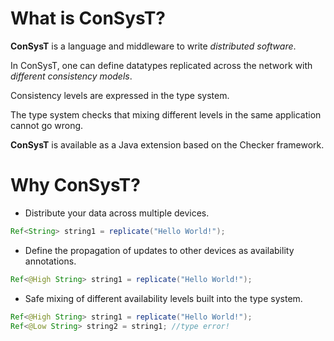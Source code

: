 # What is ConSysT?

**ConSysT** is a language and middleware to write *distributed software*. 

In ConSysT, one can define datatypes replicated across the network with *different consistency models*.

Consistency levels are expressed in the type system. 

The type system checks that mixing different levels in the same application cannot go wrong.

**ConSysT** is available as a Java extension based on the Checker framework.

# Why ConSysT?

* Distribute your data across multiple devices.
```java
Ref<String> string1 = replicate("Hello World!");
```

* Define the propagation of updates to other devices as availability annotations.
```java
Ref<@High String> string1 = replicate("Hello World!");
```

* Safe mixing of different availability levels built into the type system.
```java
Ref<@High String> string1 = replicate("Hello World!");
Ref<@Low String> string2 = string1; //type error!
```

